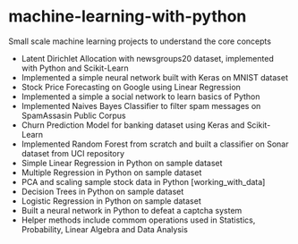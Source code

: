 # machine-learning-with-python
Small scale machine learning projects to understand the core concepts
* Latent Dirichlet Allocation with newsgroups20 dataset, implemented with Python and Scikit-Learn
* Implemented a simple neural network built with Keras on MNIST dataset
* Stock Price Forecasting on Google using Linear Regression
* Implemented a simple a social network to learn basics of Python
* Implemented Naives Bayes Classifier to filter spam messages on SpamAssasin Public Corpus
* Churn Prediction Model for banking dataset using Keras and Scikit-Learn
* Implemented Random Forest from scratch and built a classifier on Sonar dataset from UCI repository
* Simple Linear Regression in Python on sample dataset
* Multiple Regression in Python on sample dataset
* PCA and scaling sample stock data in Python [working_with_data]
* Decision Trees in Python on sample dataset
* Logistic Regression in Python on sample dataset
* Built a neural network in Python to defeat a captcha system
* Helper methods include commom operations used in Statistics, Probability, Linear Algebra and Data Analysis

